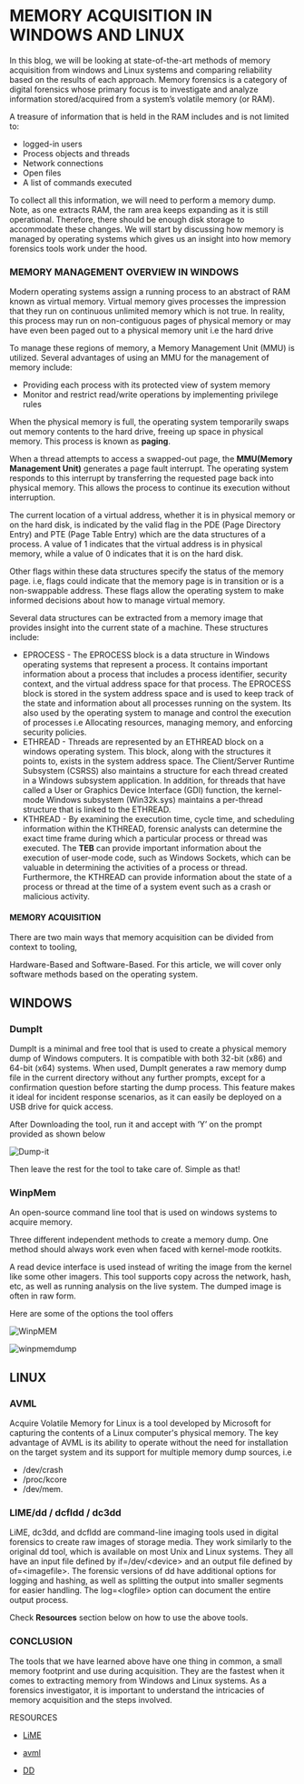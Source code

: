 # MEMORY ACQUISITION IN WINDOWS AND LINUX

In this blog, we will be looking at state-of-the-art methods of memory acquisition from windows and Linux systems and comparing reliability based on the results of each approach. Memory forensics is a category of digital forensics whose primary focus is to investigate and analyze information stored/acquired from a system’s volatile memory (or RAM). 

A treasure of information that is held in the RAM includes and is not limited to:


* logged-in users
* Process objects and threads
* Network connections
* Open files
* A list of commands executed

To collect all this information, we will need to perform a memory dump. Note, as one extracts RAM, the ram area keeps expanding as it is still operational. Therefore, there should be enough disk storage to accommodate these changes. We will start by discussing how memory is managed by operating systems which gives us an insight into how memory forensics tools work under the hood.


### MEMORY MANAGEMENT OVERVIEW IN WINDOWS

Modern operating systems assign a running process to an abstract of RAM known as virtual memory. Virtual memory gives processes the impression that they run on continuous unlimited memory which is not true. In reality, this process may run on non-contiguous pages of physical memory or may have even been paged out to a physical memory unit i.e the hard drive

To manage these regions of memory, a Memory Management Unit (MMU) is utilized. Several advantages of using an MMU for the management of memory include:

* Providing each process with its protected view of system memory
* Monitor and restrict read/write operations by implementing privilege rules

When the physical memory is full, the operating system temporarily swaps out memory contents to the hard drive, freeing up space in physical memory. This process is known as **paging**.

When a thread attempts to access a swapped-out page, the  **MMU(Memory Management Unit)**  generates a page fault interrupt. The operating system responds to this interrupt by transferring the requested page back into physical memory. This allows the process to continue its execution without interruption.

The current location of a virtual address, whether it is in physical memory or on the hard disk, is indicated by the valid flag in the PDE (Page Directory Entry) and PTE (Page Table Entry) which are the data structures of a process. A value of 1 indicates that the virtual address is in physical memory, while a value of 0 indicates that it is on the hard disk.

Other flags within these data structures specify the status of the memory page. i.e, flags could indicate that the memory page is in transition or is a non-swappable address. These flags allow the operating system to make informed decisions about how to manage virtual memory.

Several data structures can be extracted from a memory image that provides insight into the current state of a machine. These structures include:


* EPROCESS - The EPROCESS block is a data structure in Windows operating systems that represent a process. It contains important information about a process that includes a process identifier, security context, and the virtual address space for that process. The EPROCESS block is stored in the system address space and is used to keep track of the state and information about all processes running on the system. Its also used by the operating system to manage and control the execution of processes i.e Allocating resources, managing memory, and enforcing security policies.
* ETHREAD - Threads are represented by an ETHREAD block on a windows operating system. This block, along with the structures it points to, exists in the system address space. The Client/Server Runtime Subsystem (CSRSS) also maintains a structure for each thread created in a Windows subsystem application. In addition, for threads that have called a User or Graphics Device Interface (GDI) function, the kernel-mode Windows subsystem (Win32k.sys) maintains a per-thread structure that is linked to the ETHREAD.
* KTHREAD - By examining the execution time, cycle time, and scheduling information within the KTHREAD, forensic analysts can determine the exact time frame during which a particular process or thread was executed. The **TEB** can provide important information about the execution of user-mode code, such as Windows Sockets, which can be valuable in determining the activities of a process or thread. Furthermore, the KTHREAD can provide information about the state of a process or thread at the time of a system event such as a crash or malicious activity.


#### MEMORY ACQUISITION

There are two main ways that memory acquisition can be divided from context to tooling, 

Hardware-Based and Software-Based. For this article, we will cover only software methods based on the operating system.

## WINDOWS

### DumpIt

DumpIt is a minimal and free tool that is used to create a physical memory dump of Windows computers. It is compatible with both 32-bit (x86) and 64-bit (x64) systems. When used, DumpIt generates a raw memory dump file in the current directory without any further prompts, except for a confirmation question before starting the dump process. This feature makes it ideal for incident response scenarios, as it can easily be deployed on a USB drive for quick access.

After Downloading the tool, run it and accept with ‘Y’ on the prompt provided as shown below

![Dump-it](/assets/images/favicon/dumpit.png)


Then leave the rest for the tool to take care of. Simple as that!

### WinpMem

An open-source command line tool that is used on windows systems to acquire memory. 

Three different independent methods to create a memory dump. One method should always work even when faced with kernel-mode rootkits.

A read device interface is used instead of writing the image from the kernel like some other imagers. This tool supports copy across the network, hash, etc, as well as running analysis on the live system. The dumped image is often in raw form.

Here are some of the options the tool offers

![WinpMEM](/assets/images/favicon/winpmem.png)


![winpmemdump](/assets/images/favicon/winpmem-memory.png)


## LINUX

### AVML

Acquire Volatile Memory for Linux is a tool developed by Microsoft for capturing the contents of a Linux computer's physical memory. The key advantage of AVML is its ability to operate without the need for installation on the target system and its support for multiple memory dump sources, i.e


* /dev/crash 
* /proc/kcore
* /dev/mem.

### LIME/dd / dcfldd / dc3dd

LiME, dc3dd, and dcfldd are command-line imaging tools used in digital forensics to create raw images of storage media. They work similarly to the original dd tool, which is available on most Unix and Linux systems. They all have an input file defined by if=/dev/&lt;device> and an output file defined by of=&lt;imagefile>. The forensic versions of dd have additional options for logging and hashing, as well as splitting the output into smaller segments for easier handling. The log=&lt;logfile> option can document the entire output process.

Check **Resources** section below on how to use the above tools.


### CONCLUSION

The tools that we have learned above have one thing in common, a small memory footprint and use during acquisition. They are the fastest when it comes to extracting memory from Windows and Linux systems. As a forensics investigator, it is important to understand the intricacies of memory acquisition and the steps involved.

RESOURCES

* [LiME](https://github.com/504ensicsLabs/LiME)

* [avml](https://github.com/microsoft/avml)

* [DD](https://hub.packtpub.com/extracting-data-physically-dd/)
